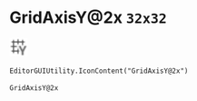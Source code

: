 # GridAxisY@2x `32x32`
<img src="/img/GridAxisY.png" width=32 height=32>

``` CSharp
EditorGUIUtility.IconContent("GridAxisY@2x")
```
```
GridAxisY@2x
```
